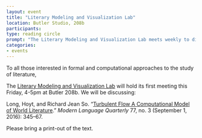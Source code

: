 ```yaml
---
layout: event
title: "Literary Modeling and Visualization Lab"
location: Butler Studio, 208b
participants:
type: reading circle
prompt: "The Literary Modeling and Visualization Lab meets weekly to discuss recent scholarship in the field."
categories:
- events
---
```


To all those interested in formal and computational approaches to the study of
literature,

The [Literary Modeling and Visualization Lab][112] will hold its first meeting this
Friday, 4-5pm at Butler 208b. We will be discussing:

Long, Hoyt, and Richard Jean So. “[Turbulent Flow A Computational Model of
World Literature][111].” *Modern Language Quarterly* 77, no. 3 (September 1, 2016):
345–67.

[111]: http://mlq.dukejournals.org.ezproxy.cul.columbia.edu/content/77/3/345
[112]: http://xpmethod.plaintext.in/projects/literary-modeling.html

Please bring a print-out of the text.


